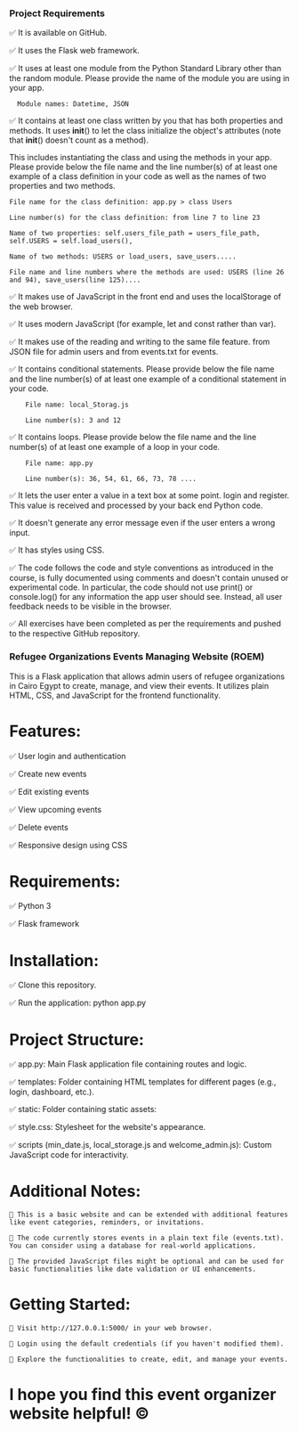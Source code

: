 ### Project Requirements

✅ It is available on GitHub.

✅ It uses the Flask web framework.

✅ It uses at least one module from the Python Standard Library other than the random module. Please provide the name of the module you are using in your app.

      Module names: Datetime, JSON
      
✅ It contains at least one class written by you that has both properties and methods. It uses __init__() to let the class initialize the object's attributes (note that __init__() doesn't count as a method).

This includes instantiating the class and using the methods in your app. Please provide below the file name and the line number(s) of at least one example of a class definition in your code as well as the names of two properties and two methods.

    File name for the class definition: app.py > class Users 
    
    Line number(s) for the class definition: from line 7 to line 23
    
    Name of two properties: self.users_file_path = users_file_path, self.USERS = self.load_users(), 
    
    Name of two methods: USERS or load_users, save_users.....
    
    File name and line numbers where the methods are used: USERS (line 26 and 94), save_users(line 125)....
    
✅ It makes use of JavaScript in the front end and uses the localStorage of the web browser.

✅ It uses modern JavaScript (for example, let and const rather than var).

✅ It makes use of the reading and writing to the same file feature. from JSON file for admin users and from events.txt for events.

✅ It contains conditional statements. Please provide below the file name and the line number(s) of at least one example of a conditional statement in your code.

        File name: local_Storag.js
        
        Line number(s): 3 and 12
      
✅ It contains loops. Please provide below the file name and the line number(s) of at least one example of a loop in your code.

        File name: app.py

        Line number(s): 36, 54, 61, 66, 73, 78 ....

✅ It lets the user enter a value in a text box at some point. login and register. This value is received and processed by your back end Python code.

✅ It doesn't generate any error message even if the user enters a wrong input.

✅ It has styles using CSS.

✅ The code follows the code and style conventions as introduced in the course, is fully documented using comments and doesn't contain unused or experimental code. In particular, the code should not use              print() or console.log() for any information the app user should see. Instead, all user feedback needs to be visible in the browser.

✅ All exercises have been completed as per the requirements and pushed to the respective GitHub repository.



### Refugee Organizations Events Managing Website (ROEM)

This is a Flask application that allows admin users of refugee organizations in Cairo Egypt to create, manage, and view their events. It utilizes plain HTML, CSS, and JavaScript for the frontend functionality.

# Features:

✅ User login and authentication

✅ Create new events

✅ Edit existing events

✅ View upcoming events

✅ Delete events

✅ Responsive design using CSS

# Requirements:

✅ Python 3

✅ Flask framework

# Installation:

✅ Clone this repository.

✅ Run the application:
    python app.py

# Project Structure:

✅ app.py: Main Flask application file containing routes and logic.

✅ templates: Folder containing HTML templates for different pages (e.g., login, dashboard, etc.).

✅ static: Folder containing static assets:

✅ style.css: Stylesheet for the website's appearance.

✅ scripts (min_date.js, local_storage.js and welcome_admin.js): Custom JavaScript code for interactivity.

# Additional Notes:

    🔻 This is a basic website and can be extended with additional features like event categories, reminders, or invitations.
        
    🔻 The code currently stores events in a plain text file (events.txt). You can consider using a database for real-world applications.
        
    🔻 The provided JavaScript files might be optional and can be used for basic functionalities like date validation or UI enhancements.

# Getting Started:

    🔻 Visit http://127.0.0.1:5000/ in your web browser.
    
    🔻 Login using the default credentials (if you haven't modified them).
    
    🔻 Explore the functionalities to create, edit, and manage your events.

# I hope you find this event organizer website helpful! ©️

